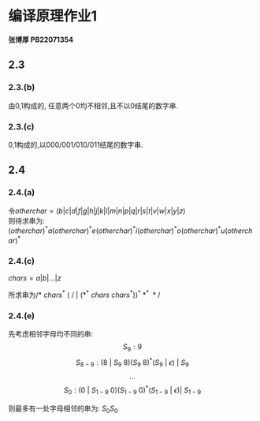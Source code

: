 # 编译原理作业1
**张博厚 PB22071354**

## 2.3

### 2.3.(b)
由0,1构成的, 任意两个0均不相邻,且不以0结尾的数字串.

### 2.3.(c)
0,1构成的,以000/001/010/011结尾的数字串.

## 2.4

### 2.4.(a)
令$otherchar = (b | c | d | f | g | h | j | k | l | m | n | p | q | r | s | t | v | w | x | y | z)$\
则待求串为: $(otherchar)^* a (otherchar)^* e (otherchar)^* i (otherchar)^* o(otherchar)^* u(otherchar)^*$

### 2.4.(c)

$chars = a | b |...| z$

所求串为$/*\ chars^*\ ( \ /\ |\ (*^*\ chars\ chars^*))^*\ *^*\ */$

### 2.4.(e)
先考虑相邻字母均不同的串:
$$S_9: 9$$
$$S_{8-9}: (8\ |\ S_9\ 8)(S_9\ 8)^*(S_9\ |\ \epsilon)\ |\ S_9$$
$$...$$
$$S_0: (0\ |\ S_{1-9}\ 0)(S_{1-9}\ 0)^*(S_{1-9}\ |\ \epsilon) |\ S_{1-9}$$

则最多有一处字母相邻的串为: $S_0S_0$
